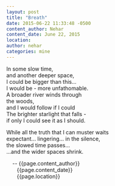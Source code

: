 ```yaml
---
layout: post
title: "Breath"
date: 2015-06-22 11:33:48 -0500
content_author: Nehar
content_date: June 22, 2015
location:
author: nehar
categories: mine
---
```


In some slow time, <br>
and another deeper space, <br>
I could be bigger than this... <br>
I would be - more unfathomable. <br>
A broader river winds through  <br>
the woods, <br>
and I would follow if I could <br> 
The brighter starlight that falls - <br>
if only I could see it as I should.

While all the truth that I can muster waits <br>
expectant... lingering... in the silence, <br>
the slowed time passes... <br>
...and the  wider spaces shrink. <br>

&nbsp;&nbsp;&nbsp;&nbsp;-- {{page.content_author}} <br>
&nbsp;&nbsp;&nbsp;&nbsp;&nbsp;&nbsp;&nbsp;{{page.content_date}} <br>
&nbsp;&nbsp;&nbsp;&nbsp;&nbsp;&nbsp;&nbsp;{{page.location}}
